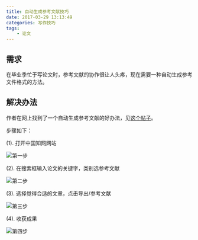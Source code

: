 ```yaml
---
title: 自动生成参考文献技巧
date: 2017-03-29 13:13:49
categories: 写作技巧
tags: 
    - 论文
---
```


## 需求

在毕业季忙于写论文时，参考文献的协作很让人头疼，现在需要一种自动生成参考文件格式的方法。

## 解决办法

作者在网上找到了一个自动生成参考文献的好办法，见[这个帖子](http://jingyan.baidu.com/article/c35dbcb0cb2a228917fcbc40.html)。

步骤如下：

(1). 打开中国知网网站

![第一步](/images/201703/参考文献第一步.png)

(2). 在搜索框输入论文的关键字，类别选参考文献

![第二步](/images/201703/参考文献第二步.png)

(3). 选择觉得合适的文章，点击导出/参考文献

![第三步](/images/201703/参考文献第三步.png)

(4). 收获成果

![第四步](/images/201703/参考文献第四步.png)